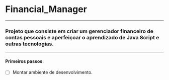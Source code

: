 # Financial_Manager

---

### Projeto que consiste em criar um gerenciador financeiro de contas pessoais e aperfeiçoar o aprendizado de Java Script e outras tecnologias.

---

#### Primeiros passos:

- [ ] Montar ambiente de desenvolvimento.
